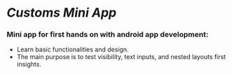 # _Customs Mini App_

### Mini app for first hands on with android app development:
* Learn basic functionalities and design.
* The main purpose is to test visibility, text inputs, and nested layouts first insights.
